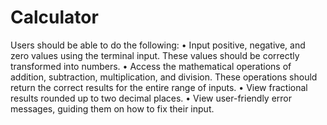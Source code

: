 # Calculator

Users should be able to do the following:
• Input positive, negative, and zero values using the terminal input. These values should be correctly transformed into numbers.
• Access the mathematical operations of addition, subtraction, multiplication, and division. These operations should return the correct results for the entire range of inputs.
• View fractional results rounded up to two decimal places.
• View user-friendly error messages, guiding them on how to fix their input.